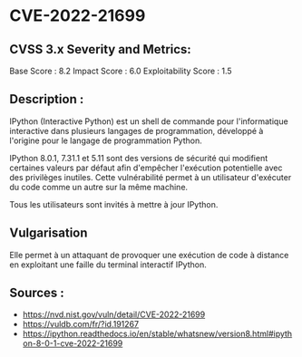 # CVE-2022-21699
## CVSS 3.x Severity and Metrics:
Base Score : 8.2
Impact Score : 6.0
Exploitability Score : 1.5
## Description :
IPython (Interactive Python) est un shell de commande pour l'informatique interactive dans plusieurs langages de programmation, développé à l'origine pour le langage de programmation Python.

IPython 8.0.1, 7.31.1 et 5.11 sont des versions de sécurité qui modifient certaines valeurs par défaut afin d'empêcher l'exécution potentielle avec des privilèges inutiles. Cette vulnérabilité permet à un utilisateur d'exécuter du code comme un autre sur la même machine.

Tous les utilisateurs sont invités à mettre à jour IPython.

## Vulgarisation
Elle permet à un attaquant de provoquer une exécution de code à distance en exploitant une faille du terminal interactif IPython.

## Sources :
- https://nvd.nist.gov/vuln/detail/CVE-2022-21699
- https://vuldb.com/fr/?id.191267
- https://ipython.readthedocs.io/en/stable/whatsnew/version8.html#ipython-8-0-1-cve-2022-21699